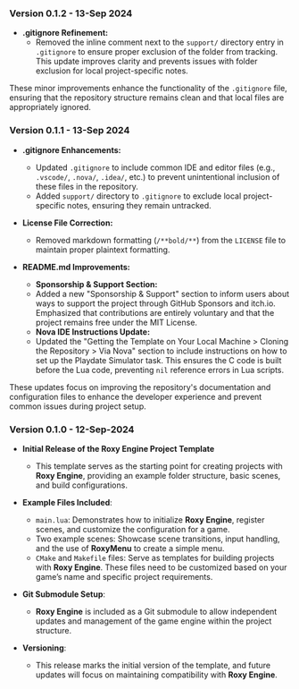 ### Version 0.1.2 - 13-Sep 2024

- **.gitignore Refinement:**
  - Removed the inline comment next to the `support/` directory entry in `.gitignore` to ensure proper exclusion of the folder from tracking. This update improves clarity and prevents issues with folder exclusion for local project-specific notes.

These minor improvements enhance the functionality of the `.gitignore` file, ensuring that the repository structure remains clean and that local files are appropriately ignored.

### Version 0.1.1 - 13-Sep 2024

- **.gitignore Enhancements:**
  - Updated `.gitignore` to include common IDE and editor files (e.g., `.vscode/`, `.nova/`, `.idea/`, etc.) to prevent unintentional inclusion of these files in the repository.
  - Added `support/` directory to `.gitignore` to exclude local project-specific notes, ensuring they remain untracked.

- **License File Correction:**
  - Removed markdown formatting (`/**bold/**`) from the `LICENSE` file to maintain proper plaintext formatting.

- **README.md Improvements:**
  - **Sponsorship & Support Section:**
  - Added a new "Sponsorship & Support" section to inform users about ways to support the project through GitHub Sponsors and itch.io. Emphasized that contributions are entirely voluntary and that the project remains free under the MIT License.
  - **Nova IDE Instructions Update:**
  - Updated the "Getting the Template on Your Local Machine > Cloning the Repository > Via Nova" section to include instructions on how to set up the Playdate Simulator task. This ensures the C code is built before the Lua code, preventing `nil` reference errors in Lua scripts.

These updates focus on improving the repository's documentation and configuration files to enhance the developer experience and prevent common issues during project setup.

### Version 0.1.0 - 12-Sep-2024

- **Initial Release of the Roxy Engine Project Template**
  - This template serves as the starting point for creating projects with **Roxy Engine**, providing an example folder structure, basic scenes, and build configurations.
  
- **Example Files Included**:
  - `main.lua`: Demonstrates how to initialize **Roxy Engine**, register scenes, and customize the configuration for a game.
  - Two example scenes: Showcase scene transitions, input handling, and the use of **RoxyMenu** to create a simple menu.
  - `CMake` and `Makefile` files: Serve as templates for building projects with **Roxy Engine**. These files need to be customized based on your game’s name and specific project requirements.

- **Git Submodule Setup**:
  - **Roxy Engine** is included as a Git submodule to allow independent updates and management of the game engine within the project structure.

- **Versioning**:
  - This release marks the initial version of the template, and future updates will focus on maintaining compatibility with **Roxy Engine**.